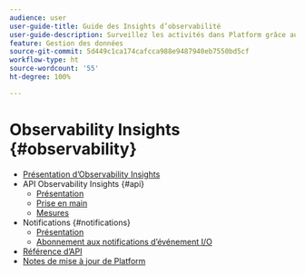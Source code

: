 ```yaml
---
audience: user
user-guide-title: Guide des Insights d’observabilité
user-guide-description: Surveillez les activités dans Platform grâce aux mesures statistiques et aux notifications d’événements.
feature: Gestion des données
source-git-commit: 5d449c1ca174cafcca988e9487940eb7550bd5cf
workflow-type: ht
source-wordcount: '55'
ht-degree: 100%

---
```



# Observability Insights {#observability}

* [Présentation d’Observability Insights](home.md)
* API Observability Insights {#api}
   * [Présentation](api/overview.md)
   * [Prise en main](api/getting-started.md)
   * [Mesures](api/metrics.md)
* Notifications {#notifications}
   * [Présentation](notifications/overview.md)
   * [Abonnement aux notifications d’événement I/O](notifications/subscribe.md)
* [Référence d’API](https://www.adobe.io/apis/experienceplatform/home/api-reference.html#!acpdr/swagger-specs/observability-insights.yaml)
* [Notes de mise à jour de Platform](https://docs.adobe.com/content/help/fr-FR/experience-platform/release-notes/latest.html)